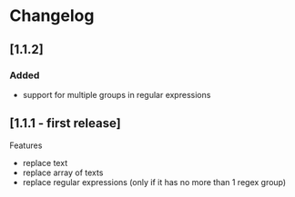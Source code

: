 # Changelog

## [1.1.2]

### Added

- support for multiple groups in regular expressions

## [1.1.1 - first release]

Features

- replace text
- replace array of texts
- replace regular expressions (only if it has no more than 1 regex group)
